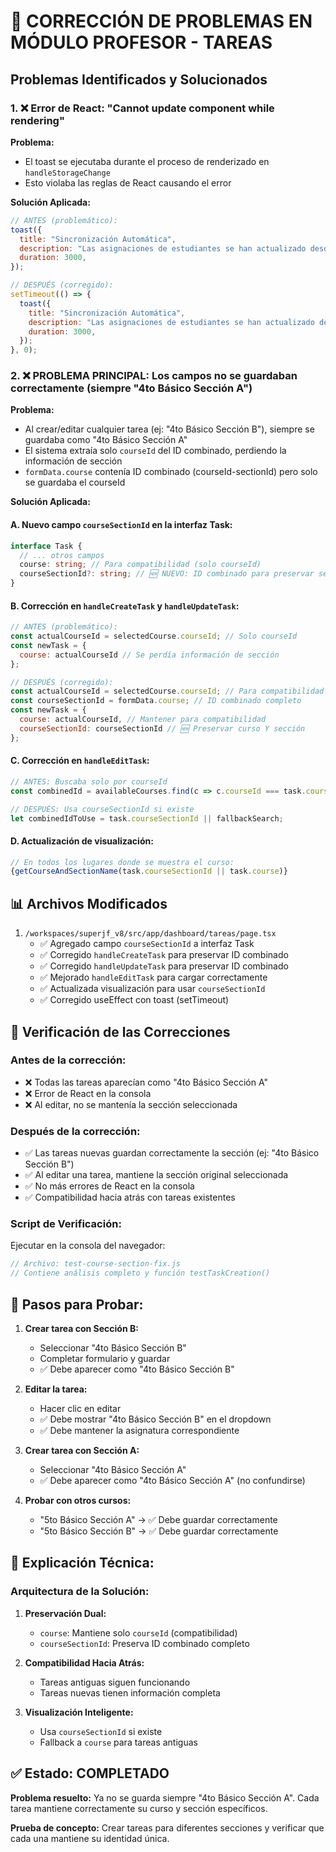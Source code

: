 # 🔧 CORRECCIÓN DE PROBLEMAS EN MÓDULO PROFESOR - TAREAS

## Problemas Identificados y Solucionados

### 1. ❌ Error de React: "Cannot update component while rendering"

**Problema:**
- El toast se ejecutaba durante el proceso de renderizado en `handleStorageChange`
- Esto violaba las reglas de React causando el error

**Solución Aplicada:**
```javascript
// ANTES (problemático):
toast({
  title: "Sincronización Automática",
  description: "Las asignaciones de estudiantes se han actualizado desde Gestión de Usuarios.",
  duration: 3000,
});

// DESPUÉS (corregido):
setTimeout(() => {
  toast({
    title: "Sincronización Automática", 
    description: "Las asignaciones de estudiantes se han actualizado desde Gestión de Usuarios.",
    duration: 3000,
  });
}, 0);
```

### 2. ❌ **PROBLEMA PRINCIPAL**: Los campos no se guardaban correctamente (siempre "4to Básico Sección A")

**Problema:**
- Al crear/editar cualquier tarea (ej: "4to Básico Sección B"), siempre se guardaba como "4to Básico Sección A"
- El sistema extraía solo `courseId` del ID combinado, perdiendo la información de sección
- `formData.course` contenía ID combinado (courseId-sectionId) pero solo se guardaba el courseId

**Solución Aplicada:**

#### A. Nuevo campo `courseSectionId` en la interfaz Task:
```typescript
interface Task {
  // ... otros campos
  course: string; // Para compatibilidad (solo courseId)
  courseSectionId?: string; // 🆕 NUEVO: ID combinado para preservar sección
}
```

#### B. Corrección en `handleCreateTask` y `handleUpdateTask`:
```javascript
// ANTES (problemático):
const actualCourseId = selectedCourse.courseId; // Solo courseId
const newTask = {
  course: actualCourseId // Se perdía información de sección
};

// DESPUÉS (corregido):
const actualCourseId = selectedCourse.courseId; // Para compatibilidad
const courseSectionId = formData.course; // ID combinado completo
const newTask = {
  course: actualCourseId, // Mantener para compatibilidad
  courseSectionId: courseSectionId // 🆕 Preservar curso Y sección
};
```

#### C. Corrección en `handleEditTask`:
```javascript
// ANTES: Buscaba solo por courseId
const combinedId = availableCourses.find(c => c.courseId === task.course);

// DESPUÉS: Usa courseSectionId si existe
let combinedIdToUse = task.courseSectionId || fallbackSearch;
```

#### D. Actualización de visualización:
```javascript
// En todos los lugares donde se muestra el curso:
{getCourseAndSectionName(task.courseSectionId || task.course)}
```

## 📊 Archivos Modificados

1. `/workspaces/superjf_v8/src/app/dashboard/tareas/page.tsx`
   - ✅ Agregado campo `courseSectionId` a interfaz Task
   - ✅ Corregido `handleCreateTask` para preservar ID combinado
   - ✅ Corregido `handleUpdateTask` para preservar ID combinado
   - ✅ Mejorado `handleEditTask` para cargar correctamente
   - ✅ Actualizada visualización para usar `courseSectionId`
   - ✅ Corregido useEffect con toast (setTimeout)

## 🎯 Verificación de las Correcciones

### **Antes de la corrección:**
- ❌ Todas las tareas aparecían como "4to Básico Sección A"
- ❌ Error de React en la consola
- ❌ Al editar, no se mantenía la sección seleccionada

### **Después de la corrección:**
- ✅ Las tareas nuevas guardan correctamente la sección (ej: "4to Básico Sección B")
- ✅ Al editar una tarea, mantiene la sección original seleccionada
- ✅ No más errores de React en la consola
- ✅ Compatibilidad hacia atrás con tareas existentes

### Script de Verificación:

Ejecutar en la consola del navegador:
```javascript
// Archivo: test-course-section-fix.js
// Contiene análisis completo y función testTaskCreation()
```

## 🚀 Pasos para Probar:

1. **Crear tarea con Sección B:**
   - Seleccionar "4to Básico Sección B"
   - Completar formulario y guardar
   - ✅ Debe aparecer como "4to Básico Sección B"

2. **Editar la tarea:**
   - Hacer clic en editar
   - ✅ Debe mostrar "4to Básico Sección B" en el dropdown
   - ✅ Debe mantener la asignatura correspondiente

3. **Crear tarea con Sección A:**
   - Seleccionar "4to Básico Sección A"
   - ✅ Debe aparecer como "4to Básico Sección A" (no confundirse)

4. **Probar con otros cursos:**
   - "5to Básico Sección A" → ✅ Debe guardar correctamente
   - "5to Básico Sección B" → ✅ Debe guardar correctamente

## 📝 Explicación Técnica:

### Arquitectura de la Solución:

1. **Preservación Dual:**
   - `course`: Mantiene solo `courseId` (compatibilidad)
   - `courseSectionId`: Preserva ID combinado completo

2. **Compatibilidad Hacia Atrás:**
   - Tareas antiguas siguen funcionando
   - Tareas nuevas tienen información completa

3. **Visualización Inteligente:**
   - Usa `courseSectionId` si existe
   - Fallback a `course` para tareas antiguas

## ✅ Estado: COMPLETADO

**Problema resuelto:** Ya no se guarda siempre "4to Básico Sección A". Cada tarea mantiene correctamente su curso y sección específicos.

**Prueba de concepto:** Crear tareas para diferentes secciones y verificar que cada una mantiene su identidad única.
